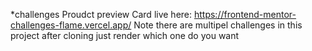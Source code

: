 *challenges
Proudct preview Card live here: https://frontend-mentor-challenges-flame.vercel.app/
Note there are multipel challenges in this project after cloning just render which one do you want 
